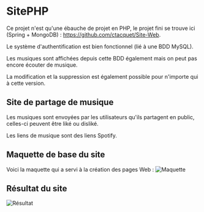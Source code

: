 # SitePHP
Ce projet n'est qu'une ébauche de projet en PHP, le projet fini se trouve ici (Spring + MongoDB) : https://github.com/ctacquet/Site-Web.

Le système d'authentification est bien fonctionnel (lié à une BDD MySQL).

Les musiques sont affichées depuis cette BDD également mais on peut pas encore écouter de musique.

La modification et la suppression est également possible pour n'importe qui à cette version.

## Site de partage de musique

Les musiques sont envoyées par les utilisateurs qu'ils partagent en public, celles-ci peuvent être liké ou disliké.

Les liens de musique sont des liens Spotify.

## Maquette de base du site
Voici la maquette qui a servi à la création des pages Web :
![Maquette](https://i.imgur.com/agWNRVd.png "Maquette du site")

## Résultat du site
![Résultat](https://i.imgur.com/FFDIOah.png "Résultat du site")

